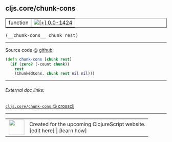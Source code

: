 ## cljs.core/chunk-cons



 <table border="1">
<tr>
<td>function</td>
<td><a href="https://github.com/cljsinfo/cljs-api-docs/tree/0.0-1424"><img valign="middle" alt="[+] 0.0-1424" title="Added in 0.0-1424" src="https://img.shields.io/badge/+-0.0--1424-lightgrey.svg"></a> </td>
</tr>
</table>


 <samp>
(__chunk-cons__ chunk rest)<br>
</samp>

---







Source code @ [github](https://github.com/clojure/clojurescript/blob/r2322/src/cljs/cljs/core.cljs#L2553-L2556):

```clj
(defn chunk-cons [chunk rest]
  (if (zero? (-count chunk))
    rest
    (ChunkedCons. chunk rest nil nil)))
```

<!--
Repo - tag - source tree - lines:

 <pre>
clojurescript @ r2322
└── src
    └── cljs
        └── cljs
            └── <ins>[core.cljs:2553-2556](https://github.com/clojure/clojurescript/blob/r2322/src/cljs/cljs/core.cljs#L2553-L2556)</ins>
</pre>

-->

---



###### External doc links:

[`cljs.core/chunk-cons` @ crossclj](http://crossclj.info/fun/cljs.core.cljs/chunk-cons.html)<br>

---

 <table>
<tr><td>
<img valign="middle" align="right" width="48px" src="http://i.imgur.com/Hi20huC.png">
</td><td>
Created for the upcoming ClojureScript website.<br>
[edit here] | [learn how]
</td></tr></table>

[edit here]:https://github.com/cljsinfo/cljs-api-docs/blob/master/cljsdoc/cljs.core_chunk-cons.cljsdoc
[learn how]:https://github.com/cljsinfo/cljs-api-docs/wiki/cljsdoc-files

<!--

This information was too distracting to show to readers, but I'll leave it
commented here since it is helpful to:

- pretty-print the data used to generate this document
- and show how to retrieve that data



The API data for this symbol:

```clj
{:ns "cljs.core",
 :name "chunk-cons",
 :type "function",
 :signature ["[chunk rest]"],
 :source {:code "(defn chunk-cons [chunk rest]\n  (if (zero? (-count chunk))\n    rest\n    (ChunkedCons. chunk rest nil nil)))",
          :title "Source code",
          :repo "clojurescript",
          :tag "r2322",
          :filename "src/cljs/cljs/core.cljs",
          :lines [2553 2556]},
 :full-name "cljs.core/chunk-cons",
 :full-name-encode "cljs.core_chunk-cons",
 :history [["+" "0.0-1424"]]}

```

Retrieve the API data for this symbol:

```clj
;; from Clojure REPL
(require '[clojure.edn :as edn])
(-> (slurp "https://raw.githubusercontent.com/cljsinfo/cljs-api-docs/catalog/cljs-api.edn")
    (edn/read-string)
    (get-in [:symbols "cljs.core/chunk-cons"]))
```

-->
